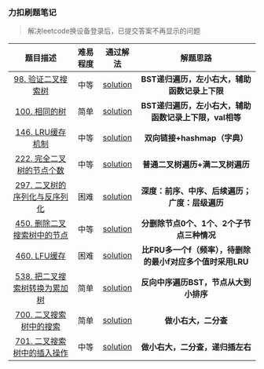 ### 力扣刷题笔记
>  解决leetcode换设备登录后，已提交答案不再显示的问题

| 题目描述 | 难易程度 | 通过解法 | 解题思路 | 
| :----: | :----: | :----: | :----: |
| [98. 验证二叉搜索树](https://leetcode-cn.com/problems/validate-binary-search-tree/) |  中等 | [solution](98.%20验证二叉搜索树.py) | **BST递归遍历，左小右大，辅助函数记录上下限** |
| [100. 相同的树](https://leetcode-cn.com/problems/same-tree/) |  简单 | [solution](100.%20相同的树.py) | **BST递归遍历，左小右大，辅助函数记录上下限，val相等** |
| [146. LRU缓存机制](https://leetcode-cn.com/problems/lru-cache/) |  中等 | [solution](146.%20LRU缓存机制.py) | **双向链接+hashmap（字典）** |
| [222. 完全二叉树的节点个数](https://leetcode-cn.com/problems/count-complete-tree-nodes/) |  中等 | [solution](222.%20完全二叉树的节点个数.py) | **普通二叉树遍历+满二叉树遍历** |
| [297. 二叉树的序列化与反序列化](https://leetcode-cn.com/problems/serialize-and-deserialize-binary-tree/) |  困难 | [solution](222.%20二叉树的序列化与反序列化.py) | **深度：前序、中序、后续遍历；广度：层级遍历** |
| [450. 删除二叉搜索树中的节点](https://leetcode-cn.com/problems/delete-node-in-a-bst/) |  中等 | [solution](450.%20删除二叉搜索树中的节点.py) | **分删除节点0个、1个、2个子节点三种情况** |
| [460. LFU缓存](https://leetcode-cn.com/problems/lfu-cache/) |  困难 | [solution](460.%20LFU缓存.py) | **比FRU多一个f（频率），待删除的最小f对应多个值时采用LRU** |
| [538. 把二叉搜索树转换为累加树](https://leetcode-cn.com/problems/convert-bst-to-greater-tree/) |  简单 | [solution](538.%20把二叉搜索树转换为累加树.py) | **反向中序遍历BST，节点从大到小排序** |
| [700. 二叉搜索树中的搜索](https://leetcode-cn.com/problems/search-in-a-binary-search-tree/) |  简单 | [solution](700.%20二叉搜索树中的搜索.py) | **做小右大，二分查** |
| [701. 二叉搜索树中的插入操作](https://leetcode-cn.com/problems/insert-into-a-binary-search-tree/) |  中等 | [solution](701.%20二叉搜索树中的插入操作.py) | **做小右大，二分查，递归插左右** |
